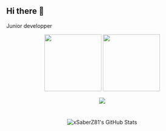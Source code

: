 ## Hi there 👋

<!--
**xSaberZ81/xSaberZ81** is a ✨ _special_ ✨ repository because its `README.md` (this file) appears on your GitHub profile.

Here are some ideas to get you started:

- 🔭 I’m currently working on ...
- 🌱 I’m currently learning ...
- 👯 I’m looking to collaborate on ...
- 🤔 I’m looking for help with ...
- 💬 Ask me about ...
- 📫 How to reach me: ...
- 😄 Pronouns: ...
- ⚡ Fun fact: ...
-->

Junior developper

<p align='center'>
   <a href="https://github-readme-stats.vercel.app/api?username=xSaberZ81&theme=default&show_icons=true&hide_border=true&count_private=true"">
       <img height=150 src="https://github-readme-stats.vercel.app/api?username=xSaberZ81&theme=default&show_icons=true&hide_border=true&count_private=true""/></a>
   <a href="https://github-readme-stats.vercel.app/api?username=xSaberZ81&theme=default&show_icons=true&hide_border=true&count_private=true"">
       <img height=150 src="https://github-readme-stats.vercel.app/api?username=xSaberZ81&theme=default&show_icons=true&hide_border=true&count_private=true""/></a>
</p>


<p align='center'>
   <img src="https://github-readme-stats.vercel.app/api?username=xSaberZ81&theme=default&show_icons=true&hide_border=true&count_private=true" />
</p>

<div align="center" style="margin: 40px 0">
   <img src="https://github-readme-stats.vercel.app/api/top-langs/?username=xSaberZ81&theme=default&show_icons=true&hide_border=true&layout=compact" alt="xSaberZ81's GitHub Stats" />
</div>
